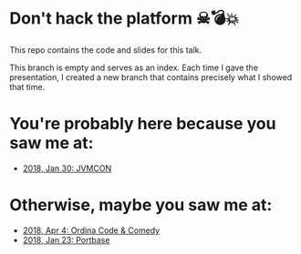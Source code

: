 # Don't hack the platform ☠💣💥️

This repo contains the code and slides for this talk.

This branch is empty and serves as an index. Each time I gave the presentation, I created a new branch that contains precisely what I showed that time.

# You're probably here because you saw me at:

* [2018, Jan 30: JVMCON](https://github.com/jqno/dont-hack-the-platform-talk/tree/2018-01-30-jvmcon)

# Otherwise, maybe you saw me at:

* [2018, Apr 4: Ordina Code & Comedy](https://github.com/jqno/dont-hack-the-platform-talk/tree/2018-04-04-ordina-code-&-comedy)
* [2018, Jan 23: Portbase](https://github.com/jqno/dont-hack-the-platform-talk/tree/2018-02-23-portbase)

